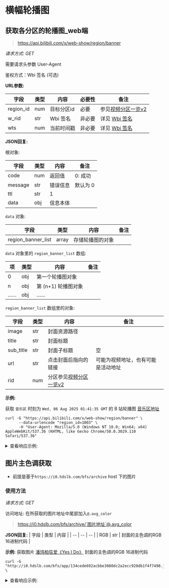 # 横幅轮播图

## 获取各分区的轮播图_web端

> https://api.bilibili.com/x/web-show/region/banner

*请求方式: GET*

需要请求头参数 User-Agent

鉴权方式：Wbi 签名 (可选)

**URL参数:**

| 字段      | 类型  | 内容      | 必要性   |  备注          |
| -------   | ---- | --------  | ------- | -------------- |
| region_id | num  | 目标分区id | 必要    | 参见[视频分区一览v2](../video/video_zone_v2.md) |
| w_rid     | str  | Wbi 签名   | 非必要  | 详见 [Wbi 签名](../misc/sign/wbi.md) |
| wts       | num  | 当前时间戳	 | 非必要  | 详见 [Wbi 签名](../misc/sign/wbi.md) |

**JSON回复:**

根对象:

| 字段 | 类型 | 内容 | 备注 |
| -- | -- | -- | -- |
| code | num | 返回值 | 0: 成功 |
| message | str | 错误信息 | 默认为 0 |
| ttl | str | 1 | |
| data | obj | 信息本体 | |

`data` 对象:

| 字段 | 类型 | 内容 | 备注 |
| -- | -- | -- | -- |
| region_banner_list | array | 存储轮播图的对象 | |

`data` 对象里的 `region_banner_list` 数组:

| 项 | 类型 | 内容 | 备注 |
| -- | -- | -- | -- | 
| 0 | obj | 第一个轮播图对象 | |
| n | obj | 第 (n+1) 轮播图对象 | |
| …… | obj | …… | |

`region_banner_list` 数组里的对象:

| 字段 | 类型 | 内容 | 备注 |
| -- | -- | -- | -- |
| image | str | 封面资源路径 | |
| title | str | 封面标题 | |
| sub_title | str | 封面子标题 | 空 |
| url | str | 点击封面后指向的链接 | 可能为视频地址，也有可能是活动地址 |
| rid | num | 分区参见[视频分区一览v2](../video/video_zone_v2.md) | |

**示例:**

获取 `音乐区` 时刻为 `Wed, 06 Aug 2025 01:41:35 GMT` 的 B 站轮播图 [音乐区地址](https://www.bilibili.com/c/music/)

```shell
curl -G "https://api.bilibili.com/x/web-show/region/banner" \
      --data-urlencode "region_id=1003" \
      -H "User-Agent: Mozilla/5.0 (Windows NT 10.0; Win64; x64) AppleWebKit/537.36 (KHTML, like Gecko Chrome/58.0.3029.110 Safari/537.36"
```

<details>
<summary>查看响应示例:</summary>

```json
{
  "code": 0,
  "message": "0",
  "ttl": 1,
  "data": {
    "region_banner_list": [
      {
        "image": "http://i0.hdslb.com/bfs/app/61e4bf3bba74f7d975342ae9d6ec7b0a2ea7c83f.jpg",
        "title": "舞力全开派对首测共创活动上线啦！",
        "sub_title": "",
        "url": "https://www.bilibili.com/blackboard/era/wzjckpevcdCgf4Rv.html",
        "rid": 1003
      },
      {
        "image": "http://i0.hdslb.com/bfs/app/a7d63dc78d10f769bd80c6c27ba6cc337b00d9d9.jpg",
        "title": "玛莎拉达带着他的一系列爆款术曲来了！",
        "sub_title": "",
        "url": "https://www.bilibili.com/video/BV1Tbtjz1Ehv",
        "rid": 1003
      },
      {
        "image": "http://i0.hdslb.com/bfs/app/01beb60c493f98eea6844cc2efcbde7315ce6224.jpg",
        "title": "陶喆Alin合作曲MV首播！",
        "sub_title": "",
        "url": "https://www.bilibili.com/video/BV1w1tnznEMw/?spm_id_from=333.337.search-card.all.click",
        "rid": 1003
      },
      {
        "image": "http://i0.hdslb.com/bfs/app/64060527172b03292b860e43532ff56faabdbe2d.jpg",
        "title": "四种语言版《AMANI》：愿世界和平",
        "sub_title": "",
        "url": "https://www.bilibili.com/video/BV1WTgVzHE2S/",
        "rid": 1003
      },
      {
        "image": "http://i0.hdslb.com/bfs/app/cbc4469b10c041702c49e847552301afeea323cd.jpg",
        "title": "孙亦航来B站啦！",
        "sub_title": "",
        "url": "https://www.bilibili.com/video/BV1RHtFzLEUA",
        "rid": 1003
      },
      {
        "image": "http://i0.hdslb.com/bfs/app/134cede692acbbe3080dc2a2ecc920db1f4f7498.jpg",
        "title": "潘玮柏狂爱《Yes I Do》",
        "sub_title": "",
        "url": "https://www.bilibili.com/video/BV1RAtcz7EJX/?spm_id_from=333.337.search-card.all.click",
        "rid": 1003
      }
    ]
  }
}
```
</details>

## 图片主色调获取

* 前提是基于`https://i0.hdslb.com/bfs/archive` host 下的图片

### 使用方法

*请求方式: GET*

访问地址: 在所获取的图片地址中尾部加入`@.avg_color`

>  https://i0.hdslb.com/bfs/archive/`图片地址`@.avg_color

**JSON回复:**
| 字段 | 类型 | 内容 |
| -- | -- | -- |
| RGB | str | 封面的主色调的RGB 16进制代码 |

**示例:**
获取图片 [潘玮柏狂爱《Yes I Do》](http://i0.hdslb.com/bfs/app/134cede692acbbe3080dc2a2ecc920db1f4f7498.jpg) 封面的主色调的RGB 16进制代码

```shell
curl -G "http://i0.hdslb.com/bfs/app/134cede692acbbe3080dc2a2ecc920db1f4f7498.jpg@.avg_color" \
```


<details>
<summary>查看响应示例:</summary>

```json
{
  "RGB": "#c6434a"
}
```

</details>
